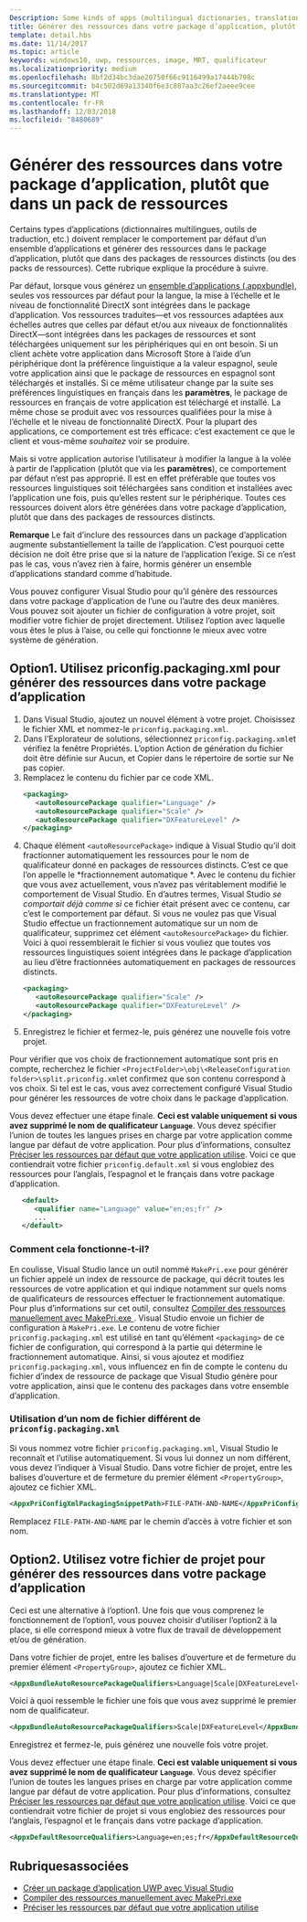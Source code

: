 ```yaml
---
Description: Some kinds of apps (multilingual dictionaries, translation tools, etc.) need to override the default behavior of an app bundle, and build resources into the app package instead of having them in separate resource packages. This topic explains how to do that.
title: Générer des ressources dans votre package d’application, plutôt que dans un pack de ressources
template: detail.hbs
ms.date: 11/14/2017
ms.topic: article
keywords: windows10, uwp, ressources, image, MRT, qualificateur
ms.localizationpriority: medium
ms.openlocfilehash: 8bf2d34bc3dae20750f66c9116499a17444b798c
ms.sourcegitcommit: b4c502d69a13340f6e3c887aa3c26ef2aeee9cee
ms.translationtype: MT
ms.contentlocale: fr-FR
ms.lasthandoff: 12/03/2018
ms.locfileid: "8480689"
---
```

# <a name="build-resources-into-your-app-package-instead-of-into-a-resource-pack"></a>Générer des ressources dans votre package d’application, plutôt que dans un pack de ressources

Certains types d’applications (dictionnaires multilingues, outils de traduction, etc.) doivent remplacer le comportement par défaut d’un ensemble d’applications et générer des ressources dans le package d’application, plutôt que dans des packages de ressources distincts (ou des packs de ressources). Cette rubrique explique la procédure à suivre.

Par défaut, lorsque vous générez un [ensemble d’applications (.appxbundle)](../packaging/packaging-uwp-apps.md), seules vos ressources par défaut pour la langue, la mise à l’échelle et le niveau de fonctionnalité DirectX sont intégrées dans le package d’application. Vos ressources traduites&mdash;et vos ressources adaptées aux échelles autres que celles par défaut et/ou aux niveaux de fonctionnalités DirectX&mdash;sont intégrées dans les packages de ressources et sont téléchargées uniquement sur les périphériques qui en ont besoin. Si un client achète votre application dans Microsoft Store à l’aide d’un périphérique dont la préférence linguistique a la valeur espagnol, seule votre application ainsi que le package de ressources en espagnol sont téléchargés et installés. Si ce même utilisateur change par la suite ses préférences linguistiques en français dans les **paramètres**, le package de ressources en français de votre application est téléchargé et installé. La même chose se produit avec vos ressources qualifiées pour la mise à l’échelle et le niveau de fonctionnalité DirectX. Pour la plupart des applications, ce comportement est très efficace: c’est exactement ce que le client et vous-même *souhaitez* voir se produire.

Mais si votre application autorise l’utilisateur à modifier la langue à la volée à partir de l’application (plutôt que via les **paramètres**), ce comportement par défaut n’est pas approprié. Il est en effet préférable que toutes vos ressources linguistiques soit téléchargées sans condition et installées avec l’application une fois, puis qu’elles restent sur le périphérique. Toutes ces ressources doivent alors être générées dans votre package d’application, plutôt que dans des packages de ressources distincts.

**Remarque** Le fait d’inclure des ressources dans un package d’application augmente substantiellement la taille de l’application. C’est pourquoi cette décision ne doit être prise que si la nature de l’application l’exige. Si ce n’est pas le cas, vous n’avez rien à faire, hormis générer un ensemble d’applications standard comme d’habitude.

Vous pouvez configurer Visual Studio pour qu’il génère des ressources dans votre package d’application de l’une ou l’autre des deux manières. Vous pouvez soit ajouter un fichier de configuration à votre projet, soit modifier votre fichier de projet directement. Utilisez l’option avec laquelle vous êtes le plus à l’aise, ou celle qui fonctionne le mieux avec votre système de génération.

## <a name="option-1-use-priconfigpackagingxml-to-build-resources-into-your-app-package"></a>Option1. Utilisez priconfig.packaging.xml pour générer des ressources dans votre package d’application

1. Dans Visual Studio, ajoutez un nouvel élément à votre projet. Choisissez le fichier XML et nommez-le `priconfig.packaging.xml`.
2. Dans l’Explorateur de solutions, sélectionnez `priconfig.packaging.xml`et vérifiez la fenêtre Propriétés. L’option Action de génération du fichier doit être définie sur Aucun, et Copier dans le répertoire de sortie sur Ne pas copier.
3. Remplacez le contenu du fichier par ce code XML.
   ```xml
   <packaging>
      <autoResourcePackage qualifier="Language" />
      <autoResourcePackage qualifier="Scale" />
      <autoResourcePackage qualifier="DXFeatureLevel" />
   </packaging>
   ```
4. Chaque élément `<autoResourcePackage>` indique à Visual Studio qu’il doit fractionner automatiquement les ressources pour le nom de qualificateur donné en packages de ressources distincts. C’est ce que l’on appelle le *fractionnement automatique *. Avec le contenu du fichier que vous avez actuellement, vous n’avez pas véritablement modifié le comportement de Visual Studio. En d’autres termes, Visual Studio *se comportait déjà comme si* ce fichier était présent avec ce contenu, car c’est le comportement par défaut. Si vous ne voulez pas que Visual Studio effectue un fractionnement automatique sur un nom de qualificateur, supprimez cet élément `<autoResourcePackage>` du fichier. Voici à quoi ressemblerait le fichier si vous vouliez que toutes vos ressources linguistiques soient intégrées dans le package d’application au lieu d’être fractionnées automatiquement en packages de ressources distincts.
   ```xml
   <packaging>
      <autoResourcePackage qualifier="Scale" />
      <autoResourcePackage qualifier="DXFeatureLevel" />
   </packaging>
   ```
5. Enregistrez le fichier et fermez-le, puis générez une nouvelle fois votre projet.

Pour vérifier que vos choix de fractionnement automatique sont pris en compte, recherchez le fichier `<ProjectFolder>\obj\<ReleaseConfiguration folder>\split.priconfig.xml`et confirmez que son contenu correspond à vos choix. Si tel est le cas, vous avez correctement configuré Visual Studio pour générer les ressources de votre choix dans le package d’application.

Vous devez effectuer une étape finale. **Ceci est valable uniquement si vous avez supprimé le nom de qualificateur `Language`**. Vous devez spécifier l’union de toutes les langues prises en charge par votre application comme langue par défaut de votre application. Pour plus d’informations, consultez [Préciser les ressources par défaut que votre application utilise](specify-default-resources-installed.md). Voici ce que contiendrait votre fichier `priconfig.default.xml` si vous englobiez des ressources pour l’anglais, l’espagnol et le français dans votre package d’application.

```xml
   <default>
      <qualifier name="Language" value="en;es;fr" />
      ...
   </default>
```

### <a name="how-does-this-work"></a>Comment cela fonctionne-t-il?

En coulisse, Visual Studio lance un outil nommé `MakePri.exe` pour générer un fichier appelé un index de ressource de package, qui décrit toutes les ressources de votre application et qui indique notamment sur quels noms de qualificateurs de ressources effectuer le fractionnement automatique. Pour plus d’informations sur cet outil, consultez [Compiler des ressources manuellement avec MakePri.exe ](compile-resources-manually-with-makepri.md). Visual Studio envoie un fichier de configuration à `MakePri.exe`. Le contenu de votre fichier `priconfig.packaging.xml` est utilisé en tant qu’élément `<packaging>` de ce fichier de configuration, qui correspond à la partie qui détermine le fractionnement automatique. Ainsi, si vous ajoutez et modifiez `priconfig.packaging.xml`, vous influencez en fin de compte le contenu du fichier d’index de ressource de package que Visual Studio génère pour votre application, ainsi que le contenu des packages dans votre ensemble d’application.

### <a name="using-a-different-file-name-than-priconfigpackagingxml"></a>Utilisation d’un nom de fichier différent de `priconfig.packaging.xml`

Si vous nommez votre fichier `priconfig.packaging.xml`, Visual Studio le reconnaît et l’utilise automatiquement. Si vous lui donnez un nom différent, vous devez l’indiquer à Visual Studio. Dans votre fichier de projet, entre les balises d’ouverture et de fermeture du premier élément `<PropertyGroup>`, ajoutez ce fichier XML.

```xml
<AppxPriConfigXmlPackagingSnippetPath>FILE-PATH-AND-NAME</AppxPriConfigXmlPackagingSnippetPath>
```

Remplacez `FILE-PATH-AND-NAME` par le chemin d’accès à votre fichier et son nom.

## <a name="option-2-use-your-project-file-to-build-resources-into-your-app-package"></a>Option2. Utilisez votre fichier de projet pour générer des ressources dans votre package d’application

Ceci est une alternative à l’option1. Une fois que vous comprenez le fonctionnement de l’option1, vous pouvez choisir d’utiliser l’option2 à la place, si elle correspond mieux à votre flux de travail de développement et/ou de génération.

Dans votre fichier de projet, entre les balises d’ouverture et de fermeture du premier élément `<PropertyGroup>`, ajoutez ce fichier XML.

```xml
<AppxBundleAutoResourcePackageQualifiers>Language|Scale|DXFeatureLevel</AppxBundleAutoResourcePackageQualifiers>
```

Voici à quoi ressemble le fichier une fois que vous avez supprimé le premier nom de qualificateur.

```xml
<AppxBundleAutoResourcePackageQualifiers>Scale|DXFeatureLevel</AppxBundleAutoResourcePackageQualifiers>
```

Enregistrez et fermez-le, puis générez une nouvelle fois votre projet.

Vous devez effectuer une étape finale. **Ceci est valable uniquement si vous avez supprimé le nom de qualificateur `Language`**. Vous devez spécifier l’union de toutes les langues prises en charge par votre application comme langue par défaut de votre application. Pour plus d’informations, consultez [Préciser les ressources par défaut que votre application utilise](specify-default-resources-installed.md). Voici ce que contiendrait votre fichier de projet si vous englobiez des ressources pour l’anglais, l’espagnol et le français dans votre package d’application.

```xml
<AppxDefaultResourceQualifiers>Language=en;es;fr</AppxDefaultResourceQualifiers>
```

## <a name="related-topics"></a>Rubriquesassociées

* [Créer un package d’application UWP avec Visual Studio](../packaging/packaging-uwp-apps.md)
* [Compiler des ressources manuellement avec MakePri.exe](compile-resources-manually-with-makepri.md)
* [Préciser les ressources par défaut que votre application utilise](specify-default-resources-installed.md)